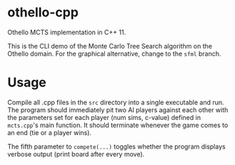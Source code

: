 # othello-cpp
Othello MCTS implementation in C++ 11.

This is the CLI demo of the Monte Carlo Tree Search algorithm on the Othello domain. For the graphical alternative, change to the `sfml` branch.

# Usage

Compile all .cpp files in the `src` directory into a single executable and run. The program should immediately pit two AI players against each other with the parameters set for each player (num sims, c-value) defined in `mcts.cpp`'s main function. It should terminate whenever the game comes to an end (tie or a player wins).

The fifth parameter to `compete(...)` toggles whether the program displays verbose output (print board after every move).
